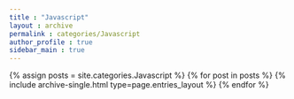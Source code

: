 ```yaml
---
title : "Javascript"
layout : archive
permalink : categories/Javascript
author_profile : true
sidebar_main : true
---
```


{% assign posts = site.categories.Javascript %}
{% for post in posts %} {% include archive-single.html type=page.entries_layout %} {% endfor %}